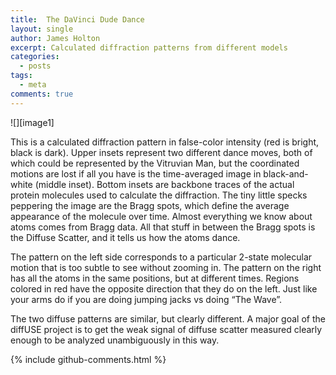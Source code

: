 ```yaml
---
title:  The DaVinci Dude Dance
layout: single
author: James Holton
excerpt: Calculated diffraction patterns from different models
categories:
  - posts
tags:
  - meta
comments: true
---
```


![][image1]

This is a calculated diffraction pattern in false-color intensity (red is bright, black is dark). Upper insets represent two different dance moves, both of which could be represented by the Vitruvian Man, but the coordinated motions are lost if all you have is the time-averaged image in black-and-white (middle inset). Bottom insets are backbone traces of the actual protein molecules used to calculate the diffraction. The tiny little specks peppering the image are the Bragg spots, which define the average appearance of the molecule over time. Almost everything we know about atoms comes from Bragg data. All that stuff in between the Bragg spots is the Diffuse Scatter, and it tells us how the atoms dance.

The pattern on the left side corresponds to a particular 2-state molecular motion that is too subtle to see without zooming in. The pattern on the right has all the atoms in the same positions, but at different times. Regions colored in red have the opposite direction that they do on the left. Just like your arms do if you are doing jumping jacks vs doing “The Wave”.

The two diffuse patterns are similar, but clearly different. A major goal of the diffUSE project is to get the weak signal of diffuse scatter measured clearly enough to be analyzed unambiguously in this way.

{% include github-comments.html %}
